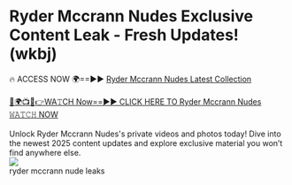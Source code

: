 # Ryder Mccrann Nudes Exclusive Content Leak - Fresh Updates! (wkbj)

🔥 ACCESS NOW 🌍==►► <a href="https://tinyurl.com/2mz8nhtm" rel="nofollow">Ryder Mccrann Nudes Latest Collection</a>
<br><br>
[🔴🌍📺📱👉WA𝚃CH Now==►► CLICK HERE TO Ryder Mccrann Nudes 𝚆𝙰𝚃𝙲𝙷 NOW](https://tinyurl.com/2mz8nhtm)
<br><br>
Unlock Ryder Mccrann Nudes's private videos and photos today! Dive into the newest 2025 content updates and explore exclusive material you won’t find anywhere else.
<br>
<a href="https://tinyurl.com/2mz8nhtm" rel="nofollow" data-target="animated-image.originalLink"><img src="https://camo.githubusercontent.com/8a4f000d20f83aca3bf7ec5f350d767afa0574a8a352519fd8cfa583a6f93a33/68747470733a2f2f692e696d6775722e636f6d2f644a486b345a712e676966" data-canonical-src="https://i.imgur.com/dJHk4Zq.gif" style="max-width: 100%; display: inline-block;" data-target="animated-image.originalImage"></a>
<br>
ryder mccrann nude leaks